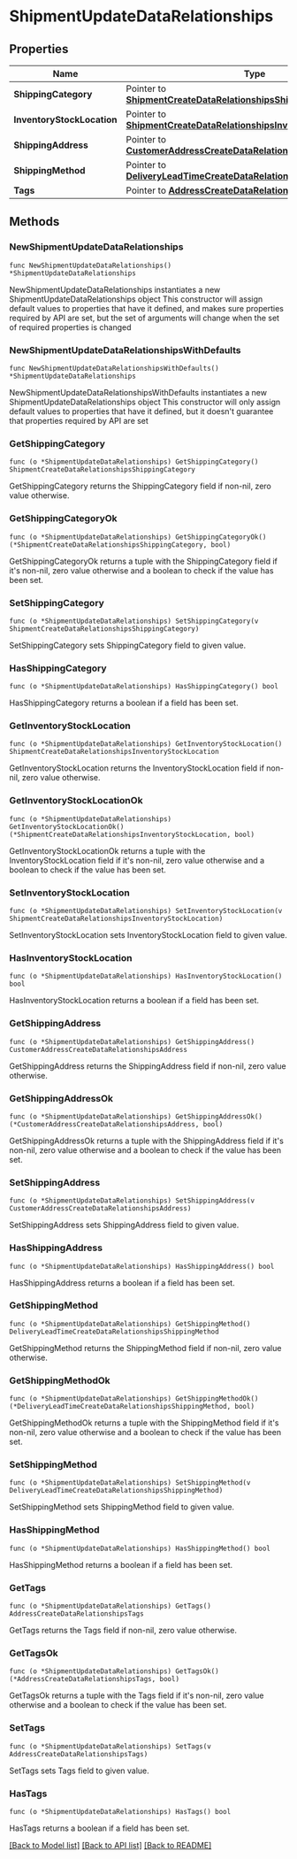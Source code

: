 # ShipmentUpdateDataRelationships

## Properties

Name | Type | Description | Notes
------------ | ------------- | ------------- | -------------
**ShippingCategory** | Pointer to [**ShipmentCreateDataRelationshipsShippingCategory**](ShipmentCreateDataRelationshipsShippingCategory.md) |  | [optional] 
**InventoryStockLocation** | Pointer to [**ShipmentCreateDataRelationshipsInventoryStockLocation**](ShipmentCreateDataRelationshipsInventoryStockLocation.md) |  | [optional] 
**ShippingAddress** | Pointer to [**CustomerAddressCreateDataRelationshipsAddress**](CustomerAddressCreateDataRelationshipsAddress.md) |  | [optional] 
**ShippingMethod** | Pointer to [**DeliveryLeadTimeCreateDataRelationshipsShippingMethod**](DeliveryLeadTimeCreateDataRelationshipsShippingMethod.md) |  | [optional] 
**Tags** | Pointer to [**AddressCreateDataRelationshipsTags**](AddressCreateDataRelationshipsTags.md) |  | [optional] 

## Methods

### NewShipmentUpdateDataRelationships

`func NewShipmentUpdateDataRelationships() *ShipmentUpdateDataRelationships`

NewShipmentUpdateDataRelationships instantiates a new ShipmentUpdateDataRelationships object
This constructor will assign default values to properties that have it defined,
and makes sure properties required by API are set, but the set of arguments
will change when the set of required properties is changed

### NewShipmentUpdateDataRelationshipsWithDefaults

`func NewShipmentUpdateDataRelationshipsWithDefaults() *ShipmentUpdateDataRelationships`

NewShipmentUpdateDataRelationshipsWithDefaults instantiates a new ShipmentUpdateDataRelationships object
This constructor will only assign default values to properties that have it defined,
but it doesn't guarantee that properties required by API are set

### GetShippingCategory

`func (o *ShipmentUpdateDataRelationships) GetShippingCategory() ShipmentCreateDataRelationshipsShippingCategory`

GetShippingCategory returns the ShippingCategory field if non-nil, zero value otherwise.

### GetShippingCategoryOk

`func (o *ShipmentUpdateDataRelationships) GetShippingCategoryOk() (*ShipmentCreateDataRelationshipsShippingCategory, bool)`

GetShippingCategoryOk returns a tuple with the ShippingCategory field if it's non-nil, zero value otherwise
and a boolean to check if the value has been set.

### SetShippingCategory

`func (o *ShipmentUpdateDataRelationships) SetShippingCategory(v ShipmentCreateDataRelationshipsShippingCategory)`

SetShippingCategory sets ShippingCategory field to given value.

### HasShippingCategory

`func (o *ShipmentUpdateDataRelationships) HasShippingCategory() bool`

HasShippingCategory returns a boolean if a field has been set.

### GetInventoryStockLocation

`func (o *ShipmentUpdateDataRelationships) GetInventoryStockLocation() ShipmentCreateDataRelationshipsInventoryStockLocation`

GetInventoryStockLocation returns the InventoryStockLocation field if non-nil, zero value otherwise.

### GetInventoryStockLocationOk

`func (o *ShipmentUpdateDataRelationships) GetInventoryStockLocationOk() (*ShipmentCreateDataRelationshipsInventoryStockLocation, bool)`

GetInventoryStockLocationOk returns a tuple with the InventoryStockLocation field if it's non-nil, zero value otherwise
and a boolean to check if the value has been set.

### SetInventoryStockLocation

`func (o *ShipmentUpdateDataRelationships) SetInventoryStockLocation(v ShipmentCreateDataRelationshipsInventoryStockLocation)`

SetInventoryStockLocation sets InventoryStockLocation field to given value.

### HasInventoryStockLocation

`func (o *ShipmentUpdateDataRelationships) HasInventoryStockLocation() bool`

HasInventoryStockLocation returns a boolean if a field has been set.

### GetShippingAddress

`func (o *ShipmentUpdateDataRelationships) GetShippingAddress() CustomerAddressCreateDataRelationshipsAddress`

GetShippingAddress returns the ShippingAddress field if non-nil, zero value otherwise.

### GetShippingAddressOk

`func (o *ShipmentUpdateDataRelationships) GetShippingAddressOk() (*CustomerAddressCreateDataRelationshipsAddress, bool)`

GetShippingAddressOk returns a tuple with the ShippingAddress field if it's non-nil, zero value otherwise
and a boolean to check if the value has been set.

### SetShippingAddress

`func (o *ShipmentUpdateDataRelationships) SetShippingAddress(v CustomerAddressCreateDataRelationshipsAddress)`

SetShippingAddress sets ShippingAddress field to given value.

### HasShippingAddress

`func (o *ShipmentUpdateDataRelationships) HasShippingAddress() bool`

HasShippingAddress returns a boolean if a field has been set.

### GetShippingMethod

`func (o *ShipmentUpdateDataRelationships) GetShippingMethod() DeliveryLeadTimeCreateDataRelationshipsShippingMethod`

GetShippingMethod returns the ShippingMethod field if non-nil, zero value otherwise.

### GetShippingMethodOk

`func (o *ShipmentUpdateDataRelationships) GetShippingMethodOk() (*DeliveryLeadTimeCreateDataRelationshipsShippingMethod, bool)`

GetShippingMethodOk returns a tuple with the ShippingMethod field if it's non-nil, zero value otherwise
and a boolean to check if the value has been set.

### SetShippingMethod

`func (o *ShipmentUpdateDataRelationships) SetShippingMethod(v DeliveryLeadTimeCreateDataRelationshipsShippingMethod)`

SetShippingMethod sets ShippingMethod field to given value.

### HasShippingMethod

`func (o *ShipmentUpdateDataRelationships) HasShippingMethod() bool`

HasShippingMethod returns a boolean if a field has been set.

### GetTags

`func (o *ShipmentUpdateDataRelationships) GetTags() AddressCreateDataRelationshipsTags`

GetTags returns the Tags field if non-nil, zero value otherwise.

### GetTagsOk

`func (o *ShipmentUpdateDataRelationships) GetTagsOk() (*AddressCreateDataRelationshipsTags, bool)`

GetTagsOk returns a tuple with the Tags field if it's non-nil, zero value otherwise
and a boolean to check if the value has been set.

### SetTags

`func (o *ShipmentUpdateDataRelationships) SetTags(v AddressCreateDataRelationshipsTags)`

SetTags sets Tags field to given value.

### HasTags

`func (o *ShipmentUpdateDataRelationships) HasTags() bool`

HasTags returns a boolean if a field has been set.


[[Back to Model list]](../README.md#documentation-for-models) [[Back to API list]](../README.md#documentation-for-api-endpoints) [[Back to README]](../README.md)


